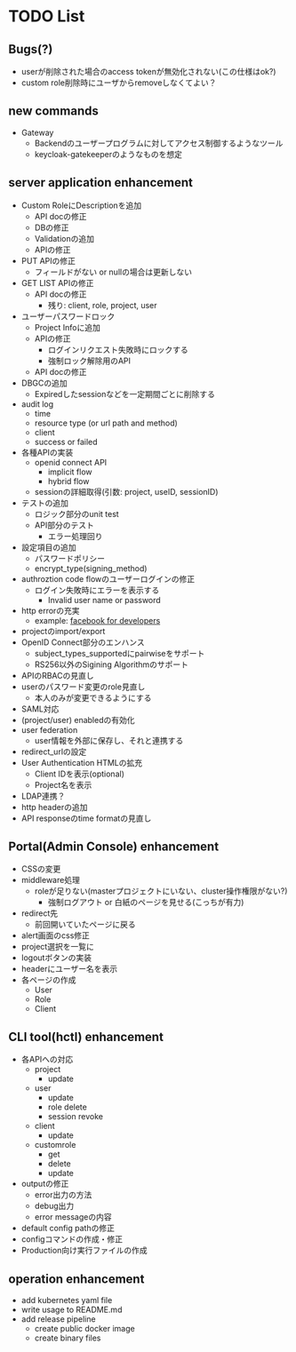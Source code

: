 # TODO List

## Bugs(?)

- userが削除された場合のaccess tokenが無効化されない(この仕様はok?)
- custom role削除時にユーザからremoveしなくてよい？

## new commands

- Gateway
  - Backendのユーザープログラムに対してアクセス制御するようなツール
  - keycloak-gatekeeperのようなものを想定

## server application enhancement

- Custom RoleにDescriptionを追加
  - API docの修正
  - DBの修正
  - Validationの追加
  - APIの修正
- PUT APIの修正
  - フィールドがない or nullの場合は更新しない
- GET LIST APIの修正
  - API docの修正
    - 残り: client, role, project, user
- ユーザーパスワードロック
  - Project Infoに追加
  - APIの修正
    - ログインリクエスト失敗時にロックする
    - 強制ロック解除用のAPI
  - API docの修正
- DBGCの追加
  - Expiredしたsessionなどを一定期間ごとに削除する
- audit log
  - time
  - resource type (or url path and method)
  - client
  - success or failed
- 各種APIの実装
  - openid connect API
    - implicit flow
    - hybrid flow
  - sessionの詳細取得(引数: project, useID, sessionID)
- テストの追加
  - ロジック部分のunit test
  - API部分のテスト
    - エラー処理回り
- 設定項目の追加
  - パスワードポリシー
  - encrypt_type(signing_method)
- authroztion code flowのユーザーログインの修正
  - ログイン失敗時にエラーを表示する
    - Invalid user name or password
- http errorの充実
  - example: [facebook for developers](https://developers.facebook.com/docs/messenger-platform/reference/send-api/error-codes?locale=ja_JP)
- projectのimport/export
- OpenID Connect部分のエンハンス
  - subject_types_supportedにpairwiseをサポート
  - RS256以外のSigining Algorithmのサポート
- APIのRBACの見直し
- userのパスワード変更のrole見直し
  - 本人のみが変更できるようにする
- SAML対応
- (project/user) enabledの有効化
- user federation
  - user情報を外部に保存し、それと連携する
- redirect_urlの設定
- User Authentication HTMLの拡充
  - Client IDを表示(optional)
  - Project名を表示
- LDAP連携？
- http headerの追加
- API responseのtime formatの見直し

## Portal(Admin Console) enhancement

- CSSの変更
- middleware処理
  - roleが足りない(masterプロジェクトにいない、cluster操作権限がない?)
    - 強制ログアウト or 白紙のページを見せる(こっちが有力)
- redirect先
  - 前回開いていたページに戻る
- alert画面のcss修正
- project選択を一覧に
- logoutボタンの実装
- headerにユーザー名を表示
- 各ページの作成
  - User
  - Role
  - Client

## CLI tool(hctl) enhancement

- 各APIへの対応
  - project
    - update
  - user
    - update
    - role delete
    - session revoke
  - client
    - update
  - customrole
    - get
    - delete
    - update
- outputの修正
  - error出力の方法
  - debug出力
  - error messageの内容
- default config pathの修正
- configコマンドの作成・修正
- Production向け実行ファイルの作成

## operation enhancement

- add kubernetes yaml file
- write usage to README.md
- add release pipeline
  - create public docker image
  - create binary files

